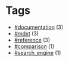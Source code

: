 # Tags


- [#documentation](tag-documentation.html) (3)
- [#mdxt](tag-mdxt.html) (3)
- [#reference](tag-reference.html) (3)
- [#comparison](tag-comparison.html) (1)
- [#search_engine](tag-search_engine.html) (1)